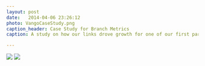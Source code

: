 ```yaml
---
layout: post
date:   2014-04-06 23:26:12
photo: VangoCaseStudy.png
caption_header: Case Study for Branch Metrics
caption: A study on how our links drove growth for one of our first partners

---
```



<img src="https://abbeychaver.github.io/img/large/VangoCaseStudy1.png" class="vangoImg"/>
<img src="https://abbeychaver.github.io/img/large/VangoCaseStudy2.png" class="vangoImg"/>
